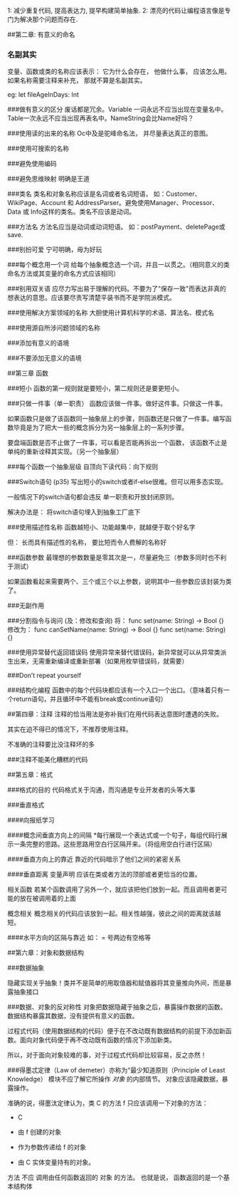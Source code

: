 

1: 减少重复代码, 提高表达力, 提早构建简单抽象.
2: 漂亮的代码让编程语言像是专门为解决那个问题而存在. 



##第二章: 有意义的命名

### 名副其实
变量、函数或类的名称应该表示： 它为什么会存在， 他做什么事， 应该怎么用。 如果名称需要注释来补充， 那就不算是名副其实。

eg:    let fileAgeInDays: Int 

###做有意义的区分
废话都是冗余。Variable 一词永远不应当出现在变量名中。 Table一次永远不应当出现再表名中。NameString会比Name好吗？

###使用读的出来的名称 
Oc中及是驼峰命名法， 并尽量表达真正的意图。

###使用可搜索的名称

###避免使用编码

###避免思维映射
明确是王道

###类名
类名和对象名称应该是名词或者名词短语， 如：Customer、WikiPage、Account 和 AddressParser。避免使用Manager、Processor、Data 或 Info这样的类名。类名不应该是动词。

###方法名
方法名应当是动词或动词短语。 如：postPayment、deletePage或save.

###别扮可爱
宁可明确，毋为好玩

###每个概念用一个词
给每个抽象概念选一个词，并且一以贯之。（相同意义的类命名方法或其变量的命名方式应该相同）

###别用双关语
应尽力写出易于理解的代码。不要为了"保存一致"而表达非真的想表达的意思。应该要尽责写清楚平装书而不是学院派模式。

###使用解决方案领域的名称
大胆使用计算机科学的术语、算法名、模式名

###使用源自所涉问题领域的名称

###添加有意义的语境

###不要添加无意义的语境



##第三章 函数

###短小
函数的第一规则就是要短小，第二规则还是要更短小。

###只做一件事（单一职责）
函数应该做一件事。做好这件事。只做这一件事。

如果函数只是做了该函数同一抽象层上的步骤，则函数还是只做了一件事。编写函数毕竟是为了把大一些的概念拆分为另一抽象层上的一系列步骤。

要盘端函数是否不止做了一件事，可以看是否能再拆出一个函数， 该函数不止是单纯的重新诠释其实现。（另一个抽象层）

###每个函数一个抽象层级
自顶向下读代码：向下规则

###Switch语句 (p35)
写出短小的switch或者if-else很难。但可以用多态实现。

一般情况下的switch语句都会违反 单一职责和开放封闭原则。

解决办法是： 将switch语句埋入到抽象工厂底下

###使用描述性名称
函数越短小、功能越集中，就越便于取个好名字

但： 长而具有描述性的名称， 要比短而令人费解的名称好

###函数参数
最理想的参数数量是零其次是一，尽量避免三（参数多同时也不利于测试）

如果函数看起来需要两个、三个或三个以上参数，说明其中一些参数应该封装为类了。

###无副作用

###分割指令与询问 (及：修改和查询)
将：
func set(name: String) -> Bool {}
修改为： 
func canSetName(name: String) -> Bool {}
func set(name: String) {}

###使用异常替代返回错误码
    使用异常来替代错误码，新异常就可以从异常类派生出来，无需重新编译或重新部署（如果用枚举错误码，就需要）

###Don’t repeat yourself

###结构化编程
函数中的每个代码块都应该有一个入口一个出口。（意味着只有一个return语句，并且循环中不能有break或continue语句）



##第四章：注释
注释的恰当用法是弥补我们在用代码表达意图时遭遇的失败。

其实在迫不得已的情况下，不推荐使用注释。

不准确的注释要比没注释坏的多

###注释不能美化糟糕的代码



##第五章：格式

###格式的目的
代码格式关于沟通，而沟通是专业开发者的头等大事

###垂直格式

####向报纸学习

####概念间垂直方向上的间隔
*每行展现一个表达式或一个句子，每组代码行展示一条完整的思路。这些思路用空白行区隔开来。（将组用空白行进行区隔）

####垂直方向上的靠近
靠近的代码暗示了他们之间的紧密关系

####垂直距离
变量声明 应该在类或者方法的顶部或者更恰当的位置。

相关函数 若某个函数调用了另外一个，就应该把他们放到一起。而且调用者更可能的放在被调用着的上面

概念相关 概念相关的代码应该放到一起。相关性越强，彼此之间的距离就该越短。

####水平方向的区隔与靠近
如： = 号两边有空格等



##第六章：对象和数据结构

###数据抽象

隐藏实现关乎抽象！类并不是简单的用取值器和赋值器将其变量推向外间，而是暴露抽象接口

###数据、对象的反对称性
对象把数据隐藏于抽象之后，暴露操作数据的函数。数据结构暴露其数据，没有提供有意义的函数。

过程式代码（使用数据结构的代码）便于在不改动既有数据结构的前提下添加新函数。面向对象代码便于再不改动既有函数的情况下添加新类。

所以，对于面向对象较难的事，对于过程式代码却比较容易，反之亦然！

###得墨忒定律（Law of demeter）亦称为“最少知道原则（Principle of Least Knowledge）
模块不应了解它所操作 *对象* 的内部情节。 对象应该隐藏数据，暴露操作。 

准确的说，得墨汰定律认为，类 C 的方法 f 只应该调用一下对象的方法：

* C

* 由 f 创建的对象

* 作为参数传递给 f 的对象

* 由 C 实体变量持有的对象。

方法 不应 调用由任何函数返回的 对象 的方法。 也就是说， 函数返回的是一个基本结构体




